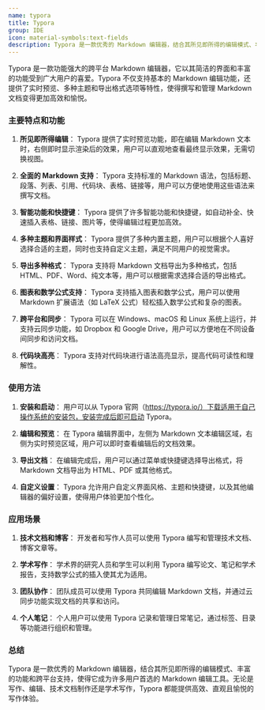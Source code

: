 ```yaml
---
name: typora
title: Typora
group: IDE
icon: material-symbols:text-fields
description: Typora 是一款优秀的 Markdown 编辑器，结合其所见即所得的编辑模式、丰富的功能和跨平台支持，使得它成为许多用户首选的 Markdown 编辑工具。无论是写作、编辑、技术文档制作还是学术写作，Typora 都能提供高效、直观且愉悦的写作体验。
---
```


Typora 是一款功能强大的跨平台 Markdown 编辑器，它以其简洁的界面和丰富的功能受到广大用户的喜爱。Typora 不仅支持基本的 Markdown 编辑功能，还提供了实时预览、多种主题和导出格式选项等特性，使得撰写和管理 Markdown 文档变得更加高效和愉悦。

### 主要特点和功能

1. **所见即所得编辑**：
   Typora 提供了实时预览功能，即在编辑 Markdown 文本时，右侧即时显示渲染后的效果，用户可以直观地查看最终显示效果，无需切换视图。

2. **全面的 Markdown 支持**：
   Typora 支持标准的 Markdown 语法，包括标题、段落、列表、引用、代码块、表格、链接等，用户可以方便地使用这些语法来撰写文档。

3. **智能功能和快捷键**：
   Typora 提供了许多智能功能和快捷键，如自动补全、快速插入表格、链接、图片等，使得编辑过程更加高效。

4. **多种主题和界面样式**：
   Typora 提供了多种内置主题，用户可以根据个人喜好选择合适的主题，同时也支持自定义主题，满足不同用户的视觉需求。

5. **导出多种格式**：
   Typora 支持将 Markdown 文档导出为多种格式，包括 HTML、PDF、Word、纯文本等，用户可以根据需求选择合适的导出格式。

6. **图表和数学公式支持**：
   Typora 支持插入图表和数学公式，用户可以使用 Markdown 扩展语法（如 LaTeX 公式）轻松插入数学公式和复杂的图表。

7. **跨平台和同步**：
   Typora 可以在 Windows、macOS 和 Linux 系统上运行，并支持云同步功能，如 Dropbox 和 Google Drive，用户可以方便地在不同设备间同步和访问文档。

8. **代码块高亮**：
   Typora 支持对代码块进行语法高亮显示，提高代码可读性和理解性。

### 使用方法

1. **安装和启动**：
   用户可以从 Typora 官网（https://typora.io/）下载适用于自己操作系统的安装包，安装完成后即可启动 Typora。

2. **编辑和预览**：
   在 Typora 编辑界面中，左侧为 Markdown 文本编辑区域，右侧为实时预览区域，用户可以即时查看编辑后的文档效果。

3. **导出文档**：
   在编辑完成后，用户可以通过菜单或快捷键选择导出格式，将 Markdown 文档导出为 HTML、PDF 或其他格式。

4. **自定义设置**：
   Typora 允许用户自定义界面风格、主题和快捷键，以及其他编辑器的偏好设置，使得用户体验更加个性化。

### 应用场景

1. **技术文档和博客**：
   开发者和写作人员可以使用 Typora 编写和管理技术文档、博客文章等。

2. **学术写作**：
   学术界的研究人员和学生可以利用 Typora 编写论文、笔记和学术报告，支持数学公式的插入使其尤为适用。

3. **团队协作**：
   团队成员可以使用 Typora 共同编辑 Markdown 文档，并通过云同步功能实现文档的共享和访问。

4. **个人笔记**：
   个人用户可以使用 Typora 记录和管理日常笔记，通过标签、目录等功能进行组织和管理。

### 总结

Typora 是一款优秀的 Markdown 编辑器，结合其所见即所得的编辑模式、丰富的功能和跨平台支持，使得它成为许多用户首选的 Markdown 编辑工具。无论是写作、编辑、技术文档制作还是学术写作，Typora 都能提供高效、直观且愉悦的写作体验。